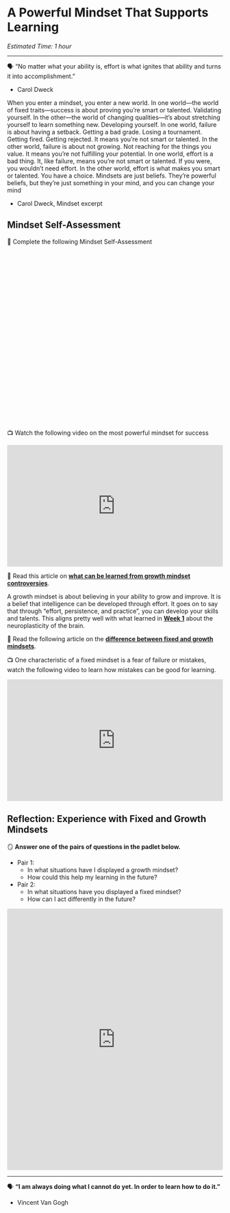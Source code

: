 # A Powerful Mindset That Supports Learning

*Estimated Time: 1 hour*

---

<aside>


🗣 “No matter what your ability is, effort is what ignites that ability and turns it into accomplishment.”
- Carol Dweck

</aside>

<aside>
When you enter a mindset, you enter a new world. In one world—the world of fixed traits—success is about proving you’re smart or talented. Validating yourself. In the other—the world of changing qualities—it’s about stretching yourself to learn something new. Developing yourself. In one world, failure is about having a setback. Getting a bad grade. Losing a tournament. Getting fired. Getting rejected. It means you’re not smart or talented. In the other world, failure is about not growing. Not reaching for the things you value. It means you’re not fulfilling your potential. In one world, effort is a bad thing. It, like failure, means you’re not smart or talented. If you were, you wouldn’t need effort. In the other world, effort is what makes you smart or talented. You have a choice. Mindsets are just beliefs. They’re powerful beliefs, but they’re just something in your mind, and you can change your mind

- Carol Dweck, Mindset excerpt
</aside>


## Mindset Self-Assessment

<aside>


📝 Complete the following Mindset Self-Assessment

<div data-tf-widget="sUHVc8JG" data-tf-iframe-props="title=Mindset Self-Assessment" data-tf-medium="snippet" style="width:100%;height:400px;"></div><script src="//embed.typeform.com/next/embed.js"></script>

</aside>

<aside>

📺 Watch the following video on the most powerful mindset for success

</aside>

<div style="position: relative; padding-bottom: 56.25%; height: 0;"><iframe src="https://www.youtube.com/embed/qjBdcyueom8" title="YouTube video player" frameborder="0" allow="accelerometer; autoplay; clipboard-write; encrypted-media; gyroscope; picture-in-picture" allowfullscreen style="position: absolute; top: 0; left: 0; width: 100%; height: 100%;"></iframe></div>

<aside>


📖 Read this article on [**what can be learned from growth mindset controversies**](https://www.ncbi.nlm.nih.gov/pmc/articles/PMC8299535/).

</aside>

A growth mindset is about believing in your ability to grow and improve.  It is a belief that intelligence can be developed through effort. It goes on to say that through “effort, persistence, and practice”, you can develop your skills and talents. This aligns pretty well with what learned in [**Week 1**](/optimizing-your-learning/how-to-get-anything-you-want-in-life/how-learning-happens.md) about the neuroplasticity of the brain.

<aside>


📖 Read the following article on the [**difference between fixed and growth mindsets**](https://www.techtello.com/fixed-mindset-vs-growth-mindset/).

</aside>

<aside>


📺 One characteristic of a fixed mindset is a fear of failure or mistakes, watch the following video to learn how mistakes can be good for learning.

</aside>

<div style="position: relative; padding-bottom: 56.25%; height: 0;"><iframe src="https://www.youtube.com/embed/E0TA60qo4-o" title="YouTube video player" frameborder="0" allow="accelerometer; autoplay; clipboard-write; encrypted-media; gyroscope; picture-in-picture" allowfullscreen style="position: absolute; top: 0; left: 0; width: 100%; height: 100%;"></iframe></div>

## Reflection: Experience with Fixed and Growth Mindsets

<aside>

🪞 **Answer one of the pairs of questions in the padlet below.**

- Pair 1:
    - In what situations have I displayed a growth mindset?
    - How could this help my learning in the future?
- Pair 2:
    - In what situations have you displayed a fixed mindset?
    - How can I act differently in the future?
</aside>

<div style="border:1px solid rgba(0,0,0,0.1);border-radius:2px;box-sizing:border-box;overflow:hidden;position:relative;width:100%;background:#F4F4F4"><iframe src="https://padlet.com/embed/nw076pkpj5oma0i9" frameborder="0" allow="camera;microphone;geolocation" style="width:100%;height:608px;display:block;padding:0;margin:0"></iframe></div>

---

<aside>


🗣 **“I am always doing what I cannot do yet. In order to learn how to do it.”**
- Vincent Van Gogh

</aside>
